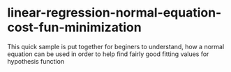 # linear-regression-normal-equation-cost-fun-minimization
This quick sample is put together for beginers to understand, how a normal equation can be used in order to help find fairly good fitting values for hypothesis function
